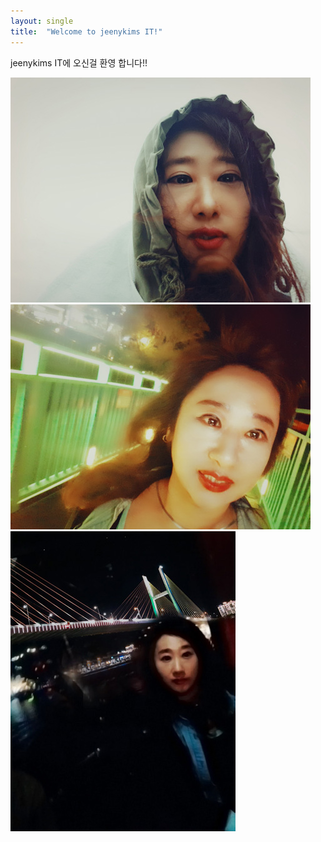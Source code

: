 ```yaml
---
layout: single
title:  "Welcome to jeenykims IT!"
---
```


jeenykims IT에 오신걸 환영 합니다!!

![hat](../images/2024-2-15-first/hat.jpg)
![11](../images/2024-2-15-first/11.jpg)
![wow](../assets/images/2024-2-15-first/wow.jpg)
